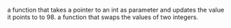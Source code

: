 a function that takes a pointer to an int as parameter and updates the value it points to to 98.
a function that swaps the values of two integers.
